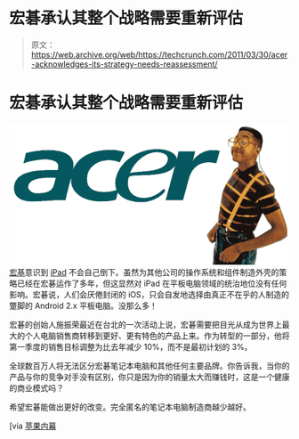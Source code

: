 # 宏碁承认其整个战略需要重新评估 

> 原文：<https://web.archive.org/web/https://techcrunch.com/2011/03/30/acer-acknowledges-its-strategy-needs-reassessment/>

# 宏碁承认其整个战略需要重新评估

![](img/6118efdc8d9991964eabaf2affd13103.png "urkel")
[宏基](https://web.archive.org/web/20221002033643/http://www.crunchgear.com/tag/acer/)意识到 [iPad](https://web.archive.org/web/20221002033643/http://www.crunchgear.com/tag/ipad/) 不会自己倒下。虽然为其他公司的操作系统和组件制造外壳的策略已经在宏碁运作了多年，但这显然对 iPad 在平板电脑领域的统治地位没有任何影响。宏碁说，人们会厌倦封闭的 iOS，只会自发地选择由真正不在乎的人制造的蹩脚的 Android 2.x 平板电脑。没那么多！

宏碁的创始人施振荣最近在台北的一次活动上说，宏碁需要把目光从成为世界上最大的个人电脑销售商转移到更好、更有特色的产品上来。作为转型的一部分，他将第一季度的销售目标调整为比去年减少 10%，而不是最初计划的 3%。

全球数百万人将无法区分宏碁笔记本电脑和其他任何主要品牌。你告诉我，当你的产品与你的竞争对手没有区别，你只是因为你的销量太大而赚钱时，这是一个健康的商业模式吗？

希望宏碁能做出更好的改变。完全匿名的笔记本电脑制造商越少越好。

[via [苹果内幕](https://web.archive.org/web/20221002033643/http://www.appleinsider.com/articles/11/03/30/acer_to_overhaul_operations_in_the_wake_of_apples_ipad.html)